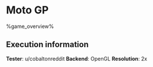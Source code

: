 # Moto GP 

%game_overview%

## Execution information

**Tester**: u/cobaltonreddit
**Backend**: OpenGL
**Resolution**: 2x